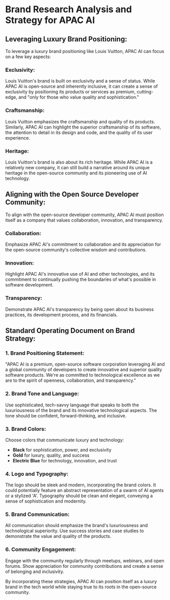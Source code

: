 # Brand Research Analysis and Strategy for APAC AI

## Leveraging Luxury Brand Positioning:

To leverage a luxury brand positioning like Louis Vuitton, APAC AI can focus on a few key aspects:

### Exclusivity:

Louis Vuitton's brand is built on exclusivity and a sense of status. While APAC AI is open-source and inherently inclusive, it can create a sense of exclusivity by positioning its products or services as premium, cutting-edge, and "only for those who value quality and sophistication."

### Craftsmanship:

Louis Vuitton emphasizes the craftsmanship and quality of its products. Similarly, APAC AI can highlight the superior craftsmanship of its software, the attention to detail in its design and code, and the quality of its user experience.

### Heritage:

Louis Vuitton's brand is also about its rich heritage. While APAC AI is a relatively new company, it can still build a narrative around its unique heritage in the open-source community and its pioneering use of AI technology.

## Aligning with the Open Source Developer Community:

To align with the open-source developer community, APAC AI must position itself as a company that values collaboration, innovation, and transparency.

### Collaboration:

Emphasize APAC AI's commitment to collaboration and its appreciation for the open-source community's collective wisdom and contributions.

### Innovation:

Highlight APAC AI's innovative use of AI and other technologies, and its commitment to continually pushing the boundaries of what's possible in software development.

### Transparency:

Demonstrate APAC AI's transparency by being open about its business practices, its development process, and its financials. 

## Standard Operating Document on Brand Strategy:

### 1. Brand Positioning Statement:

"APAC AI is a premium, open-source software corporation leveraging AI and a global community of developers to create innovative and superior quality software products. We're as committed to technological excellence as we are to the spirit of openness, collaboration, and transparency."

### 2. Brand Tone and Language:

Use sophisticated, tech-savvy language that speaks to both the luxuriousness of the brand and its innovative technological aspects. The tone should be confident, forward-thinking, and inclusive.

### 3. Brand Colors:

Choose colors that communicate luxury and technology:

- **Black** for sophistication, power, and exclusivity
- **Gold** for luxury, quality, and success
- **Electric Blue** for technology, innovation, and trust

### 4. Logo and Typography:

The logo should be sleek and modern, incorporating the brand colors. It could potentially feature an abstract representation of a swarm of AI agents or a stylized 'A'. Typography should be clean and elegant, conveying a sense of sophistication and modernity.

### 5. Brand Communication:

All communication should emphasize the brand's luxuriousness and technological superiority. Use success stories and case studies to demonstrate the value and quality of the products.

### 6. Community Engagement:

Engage with the community regularly through meetups, webinars, and open forums. Show appreciation for community contributions and create a sense of belonging and inclusivity.

By incorporating these strategies, APAC AI can position itself as a luxury brand in the tech world while staying true to its roots in the open-source community.
